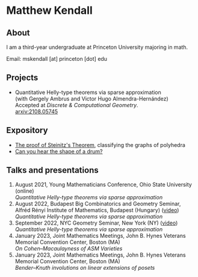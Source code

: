 # Matthew Kendall

## About
I am a third-year undergraduate at Princeton University majoring in math.

Email: mskendall [at] princeton [dot] edu

## Projects
- Quantitative Helly-type theorems via sparse approximation <br> (with Gergely Ambrus and Victor Hugo Almendra-Hernández)  <br> Accepted at *Discrete & Computational Geometry*. <br> <a href="https://arxiv.org/abs/2108.05745">arxiv:2108.05745</a>

## Expository
- <a href="/assets/steinitz.pdf" target="_blank"> The proof of Steinitz's Theorem</a>, classifying the graphs of polyhedra
- <a href="/assets/drum.pdf" target="_blank"> Can you hear the shape of a drum?</a>

## Talks and presentations
1. August 2021, Young Mathematicians Conference, Ohio State University (online) <br> *Quantitative Helly-type theorems via sparse approximation* 
2. August 2022, Budapest Big Combinatorics and Geometry Seminar, Alfréd Rényi Institute of Mathematics, Budapest (Hungary) (<a href="https://video.renyi.hu/video/matthew-kendall-quantitative-helly-type-theorems-via-sparse-approximation-430" target="_blank">video</a>) <br>*Quantitative Helly-type theorems via sparse approximation*
3. September 2022, NYC Geometry Seminar, New York (NY) (<a href="https://youtu.be/VM_MmBW-Q_Y" target="_blank">video</a>) <br>*Quantitative Helly-type theorems via sparse approximation*
4. January 2023, Joint Mathematics Meetings, John B. Hynes Veterans Memorial Convention Center, Boston (MA) <br> *On Cohen–Macaulayness of ASM Varieties*
5. January 2023, Joint Mathematics Meetings, John B. Hynes Veterans Memorial Convention Center, Boston (MA) <br> *Bender–Knuth involutions on linear extensions of posets*
